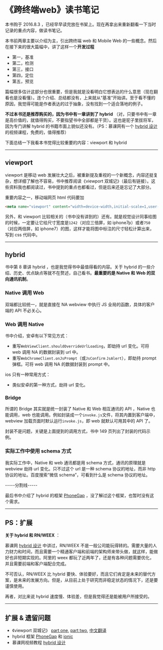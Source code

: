 # 《跨终端web》读书笔记

本书购于 2016.8.3 ，已经早早读完放在书架上。现在再拿出来重新翻看一下当时记录的重点内容，做读书笔记。

本书前两章主要以介绍为主，引出跨终端 web 和 Mobile Web 的一些概念。然后在接下来的很大篇幅中，讲了这样一个**开发过程**

- 第一，基准
- 第二，检测
- 第三，接口
- 第四，定位
- 第五，预览

篇幅很多估计这部分也很重要，但是我就是没看明白它想表达的什么意思（现在翻看也是没看懂）。连个介绍、总结都没有，上来就从“基准”开始讲。至于看不懂的原因，我觉得可能是作者表达的过于抽象，没有找到一个适合落地的例子。

**不过本书还是推荐购买的，因为书中有一章讲到了 hybrid** （对，只要书中有一章是高价值的，就值得购买，不要指望书中全部都是干货）。这也是驼子里拔将军，因为专门讲解 hybrid 的书籍市面上貌似还没有。（PS：慕课网有一个 [hybrid 设计](https://www.imooc.com/learn/850) 的视频课程，免费的，值得推荐）

下面总结一下我看本书觉得比较重要的内容：viewport 和 hybrid

----

## viewport

viewport 是移动 web 发展壮大之后，被重新提及重视的一个新概念，内容还挺复杂，想详细了解也不容易，书中推荐阅读《viewport 双城记》（最后有链接）。这些资料我也都阅读过，书中提到的重点也都看过，但是后来还是忘记了大部分。

重要内容之一，移动端网页 html 代码要加

```html
<meta name="viewport" content="width=device-width,initial-scale=1,user-scalable=no">
```

另外，和 viewport 比较相关的（书中没有讲到的）还有。就是视觉设计同事给图的时候，一定要让它给尺寸宽度是`1242`（对应三倍屏，如 iphone7p）或者`750`（对应两倍屏，如 iphone7）的图，这样才能将图中标注的尺寸轻松计算出来，写到 css 代码中。

----

## hybrid

书中第 8 章讲 hybrid ，也是我觉得书中最值得看的内容。关于 hybrid 的一些介绍、历史、优点缺点等就不在赘述，自己看书。**最重要的是 Native 和 Web 的双向通讯机制**。

### Native 调用 Web

双端都比较统一，就是直接在 NA webview 中执行 JS 全局的函数，具体的客户端的 API 不必关心。

### Web 调用 Native

书中介绍，安卓有以下常见方式：

- 重写`WebViewClient.shouldOverrideUrlLoading`，即劫持 url 变化。可将 web 调用 NA 的数据封装到 url 中。
- 重写`WebChromeClient.onJsPrompt`（或`JsConfirm` `JsAlert`），即劫持 prompt 弹框。可将 web 调用 NA 的数据封装到 prompt 中。

ios 只有一种常用方式：

- 类似安卓的第一种方式，劫持 url 变化。

### Bridge

所谓的 Bridge 其实就是统一封装了 Native 和 Web 相互通讯的 API ，Native 也能调用，web 也能调用。例如封装成一个`invoke.js`文件，将其内置到客户端中，webview 加载页面时默认运行`invoke.js`，即 web 就默认可用其中的 API 了。

封装不是问题，关键是上面提到的调用方式，书中 149 页列出了封装的代码示例。

### 实际工作中使用 schema 方式

我实际工作中，Native 和 web 通讯都是用 schema 方式，通讯的原理就是 webview 劫持 url 变化。只不过这个 url 是一种 schema 协议的地址，而非 http 协议的地址。百度搜索“微信 schema”，可看到什么是 schema 协议的地址。

-----分割线-----

最后书中介绍了 hybrid 的框架 [PhoneGap](https://github.com/sintaxi/phonegap) ，没了解过这个框架，也暂时没有这个需求。

-----

## PS：扩展

**关于 hybrid 和 RN/WEEX** ：

慕课网 [hybrid 设计](https://www.imooc.com/learn/850) 中讲过，RN/WEEX 不是一般公司能玩得转的。需要大量的人力财力和时间，而且需要一个精通客户端和前端的架构师来带头做，就这样，能做好也非短期实现的。阿里的 weex 都玩了近两年了，还是有各种问题需要优化，并且需要前端和客户端配合完成。

不可否认，RN/WEEX 比 hybrid 要快、体验要好，而且它们肯定是未来的替代方案，是未来的发展方向。但是，从目前上处于研究而非稳定状态的情况下，还是要谨慎使用。

再者，对比来说 hybrid 速度慢、体验差，但是我觉得还是能被用户所接受的。

----

## 扩展 & 遗留问题

- 《viewport 双城记》 [part one](https://www.quirksmode.org/mobile/viewports.html), [part two](https://www.quirksmode.org/mobile/viewports2.html), [中文翻译](http://ju.outofmemory.cn/entry/73169)
- hybrid 框架 [PhoneGap](https://github.com/sintaxi/phonegap) 和 [ionic](https://ionicframework.com/)
- 慕课网视频教程 [hybrid 设计](https://www.imooc.com/learn/850) 
